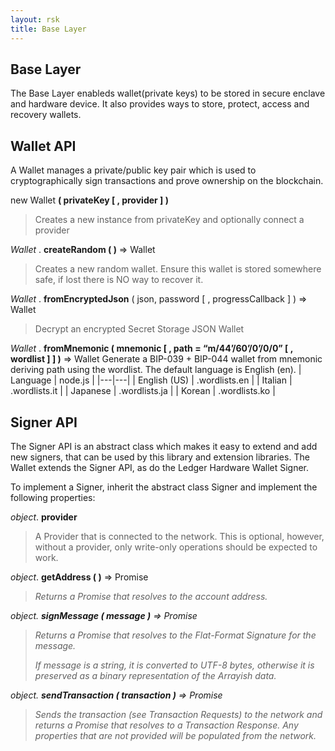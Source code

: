 ```yaml
---
layout: rsk
title: Base Layer
---
```


## Base Layer
The Base Layer enableds wallet(private keys) to be stored in secure enclave and hardware device. It also provides ways to store, protect, access and recovery wallets.

## Wallet API
A Wallet manages a private/public key pair which is used to cryptographically sign transactions and prove ownership on the blockchain.

new Wallet **( privateKey [ , provider ] )**
>Creates a new instance from privateKey and optionally connect a provider


*Wallet* . **createRandom ( )**   =>   Wallet
>Creates a new random wallet. Ensure this wallet is stored somewhere safe, if lost there is NO way to recover it.

*Wallet* . **fromEncryptedJson** ( json, password [ , progressCallback ] )   =>   Wallet
>Decrypt an encrypted Secret Storage JSON Wallet 

*Wallet* . **fromMnemonic ( mnemonic [ , path = “m/44’/60’/0’/0/0” [ , wordlist ] ] )**   =>   Wallet
Generate a BIP-039 + BIP-044 wallet from mnemonic deriving path using the wordlist. The default language is English (en).
| Language  | node.js	  |
|---|---|
| English (US)  | .wordlists.en  |
|  Italian | .wordlists.it	  |
|  Japanese |  .wordlists.ja	 |
|  Korean |  .wordlists.ko	 |



## Signer API
The Signer API is an abstract class which makes it easy to extend and add new signers, that can be used by this library and extension libraries. The Wallet extends the Signer API, as do the Ledger Hardware Wallet Signer.

To implement a Signer, inherit the abstract class Signer and implement the following properties:

*object*. **provider**
>A Provider that is connected to the network. This is optional, however, without a provider, only write-only operations should be expected to work.

*object*. **getAddress ( )**   =>   Promise<Address>
>Returns a Promise that resolves to the account address.

*object*. **signMessage ( message )**   =>   Promise<hex>
>Returns a Promise that resolves to the Flat-Format Signature for the message.
>
>If message is a string, it is converted to UTF-8 bytes, otherwise it is preserved as a binary representation of the Arrayish data.

*object*. **sendTransaction ( transaction )**   =>   Promise<TransactionResponse>
>Sends the transaction (see Transaction Requests) to the network and returns a Promise that resolves to a Transaction Response. Any properties that are not provided will be populated from the network.


